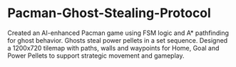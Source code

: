 # Pacman-Ghost-Stealing-Protocol
Created an AI-enhanced Pacman game using FSM logic and A* pathfinding for ghost behavior. Ghosts steal power pellets in a set sequence. Designed a 1200x720 tilemap with paths, walls and waypoints for Home, Goal and Power Pellets to support strategic movement and gameplay.
